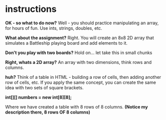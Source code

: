 # instructions

**OK - so what to do now?**
  Well - you should practice manipulating an array, for hours of fun.  Use ints, strings, doubles, etc.

**What about the assignment?**
  Right. You will create an 8x8 2D array that simulates a Battleship playing board and add elements to it.
  
**Don't you play with two boards?**
  Hold on... let take this in small chunks

**Right, whats a 2D array?**
  An array with two dimensions, think rows and columns.
  
**huh?**
  Think of a table in HTML - building a row of cells, then adding another row of cells, etc.  If you apply the same concept, 
  you can create the same idea with two sets of square brackets.  
  
  **int[][] numbers = new int[8][8];**
  
  Where we have created a table with 8 rows of 8 columns.  **(Notice my description there, 8 rows OF 8 columns)**
